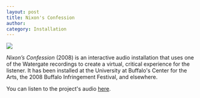 ```yaml
---
layout: post
title: Nixon's Confession
author:
category: Installation
---
```


![](../../../../assets/images/Nixon.jpg)

*Nixon’s Confession* (2008) is an interactive audio installation that uses one of the Watergate recordings to create a virtual, critical experience for the listener. It has been installed at the University at Buffalo's Center for the Arts, the 2008 Buffalo Infringement Festival, and elsewhere.

You can listen to the project's audio [here](https://millercenter.org/the-presidency/secret-white-house-tapes).
